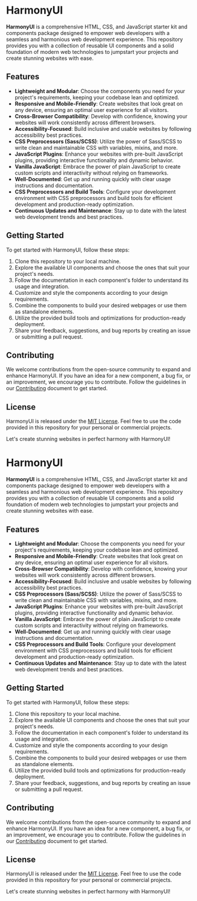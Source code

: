 # HarmonyUI

**HarmonyUI** is a comprehensive HTML, CSS, and JavaScript starter kit and components package designed to empower web developers with a seamless and harmonious web development experience. This repository provides you with a collection of reusable UI components and a solid foundation of modern web technologies to jumpstart your projects and create stunning websites with ease.

## Features

- **Lightweight and Modular**: Choose the components you need for your project's requirements, keeping your codebase lean and optimized.
- **Responsive and Mobile-Friendly**: Create websites that look great on any device, ensuring an optimal user experience for all visitors.
- **Cross-Browser Compatibility**: Develop with confidence, knowing your websites will work consistently across different browsers.
- **Accessibility-Focused**: Build inclusive and usable websites by following accessibility best practices.
- **CSS Preprocessors (Sass/SCSS)**: Utilize the power of Sass/SCSS to write clean and maintainable CSS with variables, mixins, and more.
- **JavaScript Plugins**: Enhance your websites with pre-built JavaScript plugins, providing interactive functionality and dynamic behavior.
- **Vanilla JavaScript**: Embrace the power of plain JavaScript to create custom scripts and interactivity without relying on frameworks.
- **Well-Documented**: Get up and running quickly with clear usage instructions and documentation.
- **CSS Preprocessors and Build Tools**: Configure your development environment with CSS preprocessors and build tools for efficient development and production-ready optimization.
- **Continuous Updates and Maintenance**: Stay up to date with the latest web development trends and best practices.

## Getting Started

To get started with HarmonyUI, follow these steps:

1. Clone this repository to your local machine.
2. Explore the available UI components and choose the ones that suit your project's needs.
3. Follow the documentation in each component's folder to understand its usage and integration.
4. Customize and style the components according to your design requirements.
5. Combine the components to build your desired webpages or use them as standalone elements.
6. Utilize the provided build tools and optimizations for production-ready deployment.
7. Share your feedback, suggestions, and bug reports by creating an issue or submitting a pull request.

## Contributing

We welcome contributions from the open-source community to expand and enhance HarmonyUI. If you have an idea for a new component, a bug fix, or an improvement, we encourage you to contribute. Follow the guidelines in our [Contributing](CONTRIBUTING.md) document to get started.

## License

HarmonyUI is released under the [MIT License](LICENSE). Feel free to use the code provided in this repository for your personal or commercial projects.

Let's create stunning websites in perfect harmony with HarmonyUI!
# HarmonyUI

**HarmonyUI** is a comprehensive HTML, CSS, and JavaScript starter kit and components package designed to empower web developers with a seamless and harmonious web development experience. This repository provides you with a collection of reusable UI components and a solid foundation of modern web technologies to jumpstart your projects and create stunning websites with ease.

## Features

- **Lightweight and Modular**: Choose the components you need for your project's requirements, keeping your codebase lean and optimized.
- **Responsive and Mobile-Friendly**: Create websites that look great on any device, ensuring an optimal user experience for all visitors.
- **Cross-Browser Compatibility**: Develop with confidence, knowing your websites will work consistently across different browsers.
- **Accessibility-Focused**: Build inclusive and usable websites by following accessibility best practices.
- **CSS Preprocessors (Sass/SCSS)**: Utilize the power of Sass/SCSS to write clean and maintainable CSS with variables, mixins, and more.
- **JavaScript Plugins**: Enhance your websites with pre-built JavaScript plugins, providing interactive functionality and dynamic behavior.
- **Vanilla JavaScript**: Embrace the power of plain JavaScript to create custom scripts and interactivity without relying on frameworks.
- **Well-Documented**: Get up and running quickly with clear usage instructions and documentation.
- **CSS Preprocessors and Build Tools**: Configure your development environment with CSS preprocessors and build tools for efficient development and production-ready optimization.
- **Continuous Updates and Maintenance**: Stay up to date with the latest web development trends and best practices.

## Getting Started

To get started with HarmonyUI, follow these steps:

1. Clone this repository to your local machine.
2. Explore the available UI components and choose the ones that suit your project's needs.
3. Follow the documentation in each component's folder to understand its usage and integration.
4. Customize and style the components according to your design requirements.
5. Combine the components to build your desired webpages or use them as standalone elements.
6. Utilize the provided build tools and optimizations for production-ready deployment.
7. Share your feedback, suggestions, and bug reports by creating an issue or submitting a pull request.

## Contributing

We welcome contributions from the open-source community to expand and enhance HarmonyUI. If you have an idea for a new component, a bug fix, or an improvement, we encourage you to contribute. Follow the guidelines in our [Contributing](CONTRIBUTING.md) document to get started.

## License

HarmonyUI is released under the [MIT License](LICENSE). Feel free to use the code provided in this repository for your personal or commercial projects.

Let's create stunning websites in perfect harmony with HarmonyUI!
